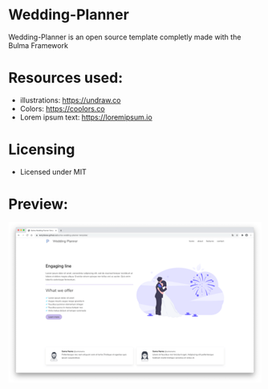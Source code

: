 # Wedding-Planner
Wedding-Planner is an open source template completly made with the Bulma Framework

# Resources used:
- illustrations: https://undraw.co
- Colors: https://coolors.co
- Lorem ipsum text: https://loremipsum.io

# Licensing
- Licensed under MIT

# Preview:
![Template Screenshot](previews/Wedding-Planner.png)

